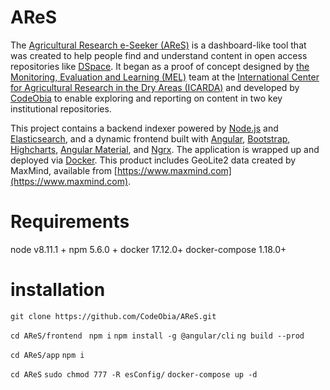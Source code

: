 # AReS

The [Agricultural Research e-Seeker (AReS)](https://cgspace.cgiar.org/explorer/) is a dashboard-like tool that was created to help people find and understand content in open access repositories like [DSpace](https://duraspace.org/dspace). It began as a proof of concept designed by [the Monitoring, Evaluation and Learning (MEL)](https://mel.cgiar.org) team at the [International Center for Agricultural Research in the Dry Areas (ICARDA)](https://www.icarda.org)  and developed by [CodeObia](http://codeobia.com/) to enable exploring and reporting on content in two key institutional repositories.

This project contains a backend indexer powered by [Node.js](https://nodejs.org/) and [Elasticsearch](https://www.elastic.co), and a dynamic frontend built with [Angular](https://angular.io), [Bootstrap](https://getbootstrap.com), [Highcharts](https://www.highcharts.com/), [Angular Material](https://material.angular.io/), and [Ngrx](https://ngrx.io/). The application is wrapped up and deployed via [Docker](https://www.docker.com/). This product includes GeoLite2 data created by MaxMind, available from [https://www.maxmind.com](https://www.maxmind.com).


# Requirements 
  node v8.11.1 +
  npm 5.6.0 +
  docker 17.12.0+
  docker-compose 1.18.0+
  
# installation 

`git clone https://github.com/CodeObia/AReS.git`

`cd AReS/frontend `
`npm i`
`npm install -g @angular/cli`
`ng build --prod `

`cd AReS/app`
`npm i`

`cd AReS`
`sudo chmod 777 -R esConfig/`
`docker-compose up -d`

